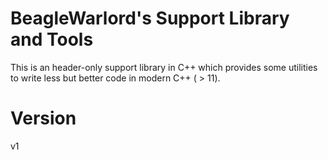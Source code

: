 # BeagleWarlord's Support Library and Tools

This is an header-only support library in C++ which provides some utilities
to write less but better code in modern C++ ( > 11).

# Version

v1

